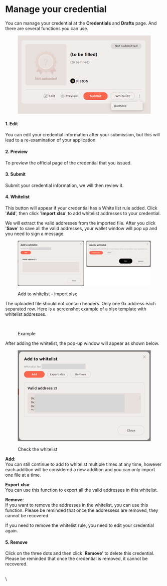 # Manage your credential

You can manage your credential at the **Credentials** and **Drafts** page. And there are several functions you can use.

<figure><img src="../.gitbook/assets/image (9).png" alt=""><figcaption></figcaption></figure>

#### 1. Edit

You can edit your credential information after your submission, but this will lead to a re-examination of your application.



#### 2. Preview

To preview the official page of the credential that you issued.



#### 3. Submit

Submit your credential information, we will then review it.



#### 4. Whitelist <a href="#4.-whitelist" id="4.-whitelist"></a>

This button will appear if your credential has a White list rule added. Click '**Add**', then click '**Import xlsx**' to add whitelist addresses to your credential.&#x20;

We will extract the valid addresses from the imported file. After you click '**Save**' to save all the valid addresses, your wallet window will pop up and you need to sign a message.

<figure><img src="../.gitbook/assets/image (14).png" alt=""><figcaption><p>Add to whitelist - import xlsx</p></figcaption></figure>



The uploaded file should not contain headers. Only one 0x address each separated row. Here is a screenshot example of a xlsx template with whitelist addresses.

<figure><img src="https://lh5.googleusercontent.com/Q3FbwRwsfdhMqzYNiv_7I68JRa9W2G9uZZYochg8Lin2z6Nfmy7A-IGA_4K6woaGG9B6Qf7SjA13WxIHjrlSKtWpikZtHTt4rxm2ywmS5cMSPGWtp4rIqLVcDo3VuclIN8SSCQ5FB8t_i1FCxNSwWz5D5LwxlZZA5Ee40cP0af1sIv0zlH1r_cj9IT_a-g" alt=""><figcaption><p>Example</p></figcaption></figure>



After adding the whitelist, the pop-up window will appear as shown below.&#x20;

<figure><img src="../.gitbook/assets/image (2).png" alt=""><figcaption><p>Check the whitelist</p></figcaption></figure>

**Add**: \
You can still continue to add to whitelist multiple times at any time, however each addition will be considered a new addition and you can only import one file at a time.

**Export xlsx**: \
You can use this function to export all the valid addresses in this whitelist.

**Remove**:\
If you want to remove the addresses in the whitelist, you can use this function. Please be reminded that once the addressess are removed, they cannot be recovered.

If you need to remove the whitelist rule, you need to edit your credential again.



#### 5. Remove

Click on the three dots and then click '**Remove**' to delete this credential. Please be reminded that once the credential is removed, it cannot be recovered.

\
\
